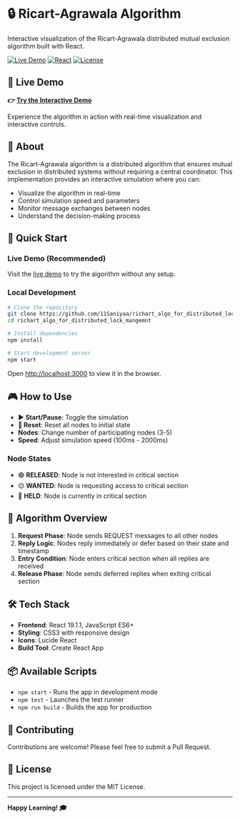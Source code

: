 # 🔒 Ricart-Agrawala Algorithm

Interactive visualization of the Ricart-Agrawala distributed mutual exclusion algorithm built with React.

[![Live Demo](https://img.shields.io/badge/🚀_Live_Demo-View_Now-green?style=for-the-badge)](https://richardalgo.vercel.app)
[![React](https://img.shields.io/badge/React-19.1.1-61dafb)](https://reactjs.org/)
[![License](https://img.shields.io/badge/License-MIT-green)](LICENSE)

## 🎯 Live Demo

**👉 [Try the Interactive Demo](https://richardalgo.vercel.app)**

Experience the algorithm in action with real-time visualization and interactive controls.

## 📖 About

The Ricart-Agrawala algorithm is a distributed algorithm that ensures mutual exclusion in distributed systems without requiring a central coordinator. This implementation provides an interactive simulation where you can:

- Visualize the algorithm in real-time
- Control simulation speed and parameters  
- Monitor message exchanges between nodes
- Understand the decision-making process

## 🚀 Quick Start

### Live Demo (Recommended)
Visit the [live demo](https://richardalgo.vercel.app) to try the algorithm without any setup.

### Local Development

```bash
# Clone the repository
git clone https://github.com/11Saniyaa/richart_algo_for_distributed_lock_mangemnt.git
cd richart_algo_for_distributed_lock_mangemnt

# Install dependencies
npm install

# Start development server
npm start
```

Open [http://localhost:3000](http://localhost:3000) to view it in the browser.

## 🎮 How to Use

- **▶️ Start/Pause**: Toggle the simulation
- **🔄 Reset**: Reset all nodes to initial state
- **Nodes**: Change number of participating nodes (3-5)
- **Speed**: Adjust simulation speed (100ms - 2000ms)

### Node States
- 🟢 **RELEASED**: Node is not interested in critical section
- 🟡 **WANTED**: Node is requesting access to critical section  
- 🔴 **HELD**: Node is currently in critical section

## 🧠 Algorithm Overview

1. **Request Phase**: Node sends REQUEST messages to all other nodes
2. **Reply Logic**: Nodes reply immediately or defer based on their state and timestamp
3. **Entry Condition**: Node enters critical section when all replies are received
4. **Release Phase**: Node sends deferred replies when exiting critical section

## 🛠️ Tech Stack

- **Frontend**: React 19.1.1, JavaScript ES6+
- **Styling**: CSS3 with responsive design
- **Icons**: Lucide React
- **Build Tool**: Create React App

## 📦 Available Scripts

- `npm start` - Runs the app in development mode
- `npm test` - Launches the test runner
- `npm run build` - Builds the app for production

## 🤝 Contributing

Contributions are welcome! Please feel free to submit a Pull Request.

## 📄 License

This project is licensed under the MIT License.

---

**Happy Learning! 🎓**
